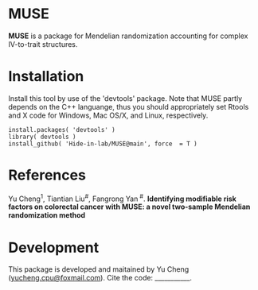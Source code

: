 # MUSE
**MUSE** is a package for Mendelian randomization accounting for complex IV-to-trait structures.

# Installation
Install this tool by use of the 'devtools' package. Note that MUSE partly depends on the C++ languange, thus you should appropriately set 
Rtools and X code for Windows, Mac OS/X, and Linux, respectively.
```
install.packages( 'devtools' )  
library( devtools )  
install_github( 'Hide-in-lab/MUSE@main', force  = T )
```
# References
Yu Cheng<sup>1</sup>, Tiantian Liu<sup>#</sup>, Fangrong Yan<sup> #</sup>. **Identifying modifiable risk factors on colorectal cancer with MUSE: a novel two-sample Mendelian randomization method**

# Development
This package is developed and maitained by Yu Cheng (yucheng.cpu@foxmail.com). Cite the code: ___________.
